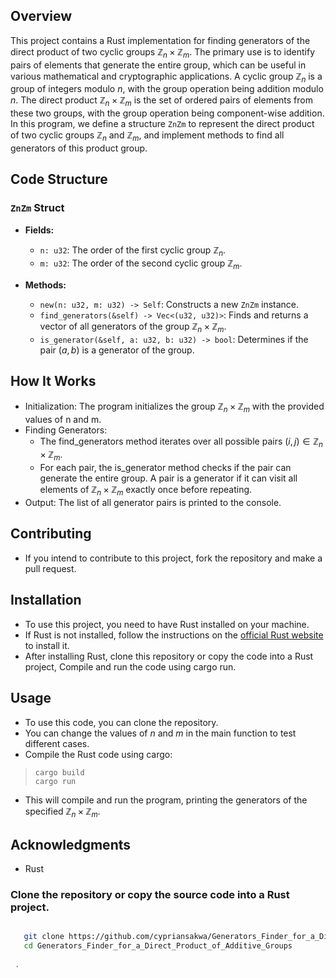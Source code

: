 ## Overview
This project contains a Rust implementation for finding generators of the direct product of two cyclic groups $\mathbb{Z}_n \times \mathbb{Z}_m$. The primary use is to identify pairs of elements that generate the entire group, which can be useful in various mathematical and cryptographic applications. A cyclic group $\mathbb{Z}_n$ is a group of integers modulo $n$, with the group operation being addition modulo $n$. The direct product $\mathbb{Z}_n \times \mathbb{Z}_m$ is the set of ordered pairs of elements from these two groups, with the group operation being component-wise addition. 
In this program, we define a structure `ZnZm` to represent the direct product of two cyclic groups $\mathbb{Z}_n$ and $\mathbb{Z}_m$, and implement methods to find all generators of this product group.

## Code Structure

### `ZnZm` Struct

- **Fields:**
  - `n: u32`: The order of the first cyclic group $\mathbb{Z}_n$.
  - `m: u32`: The order of the second cyclic group $\mathbb{Z}_m$.

- **Methods:**
  - `new(n: u32, m: u32) -> Self`: Constructs a new `ZnZm` instance.
  - `find_generators(&self) -> Vec<(u32, u32)>`: Finds and returns a vector of all generators of the group $\mathbb{Z}_n \times \mathbb{Z}_m$.
  - `is_generator(&self, a: u32, b: u32) -> bool`: Determines if the pair $(a, b)$ is a generator of the group.
## How It Works
- Initialization: The program initializes the group $\mathbb{Z}_n \times \mathbb{Z}_m$ with the provided values of n and m.
- Finding Generators:
   - The find_generators method iterates over all possible pairs $(i,j)\in \mathbb{Z}_n \times \mathbb{Z}_m$.
   - For each pair, the is_generator method checks if the pair can generate the entire group. A pair is a generator if it can visit all elements of $\mathbb{Z}_n \times \mathbb{Z}_m$ exactly once before repeating.
- Output: The list of all generator pairs is printed to the console.
 ## Contributing
  - If you intend to contribute to this project, fork the repository and make a pull request.

  ## Installation

- To use this project, you need to have Rust installed on your machine.
- If Rust is not installed, follow the instructions on the [official Rust website](https://www.rust-lang.org/tools/install) to install it.
- After installing Rust, clone this repository or copy the code into a Rust project, Compile and run the code using cargo run.
## Usage
- To use this code, you can clone the repository.
- You can change the values of $n$ and $m$ in the main function to test different cases.
- Compile the Rust code using cargo:
>```
>cargo build
>cargo run
- This will compile and run the program, printing the generators of the specified $\mathbb{Z}_n \times \mathbb{Z}_m$.
## Acknowledgments
- Rust
### Clone the repository or copy the source code into a Rust project.
```bash

   git clone https://github.com/cypriansakwa/Generators_Finder_for_a_Direct_Product_of_Additive_Groups.git
   cd Generators_Finder_for_a_Direct_Product_of_Additive_Groups
​
 .
